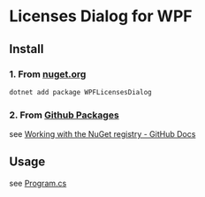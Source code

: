 # Licenses Dialog for WPF

## Install

### 1. From [nuget.org](https://www.nuget.org/packages/WPFLicensesDialog/)

```powershell
dotnet add package WPFLicensesDialog
```

### 2. From [Github Packages](https://github.com/Cryolitia/LicensesDialog/packages/1461958)

see [Working with the NuGet registry - GitHub Docs](https://docs.github.com/cn/packages/working-with-a-github-packages-registry/working-with-the-nuget-registry#installing-a-package)

## Usage

see [Program.cs](./Demo/Program.cs)

